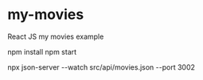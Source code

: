 # my-movies
React JS my movies example

npm install
npm start



npx json-server --watch src/api/movies.json --port 3002
